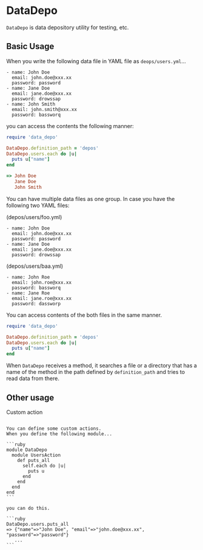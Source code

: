DataDepo
=========

`DataDepo` is data depository utility for testing, etc.

Basic Usage
------------

When you write the following data file in YAML file
as `deops/users.yml`...

```
- name: John Doe
  email: john.doe@xxx.xx
  password: password
- name: Jane Doe
  email: jane.doe@xxx.xx
  password: drowssap
- name: John Smith
  email: john.smith@xxx.xx
  password: bassworq
```

you can access the contents the following manner:

```ruby
require 'data_depo'

DataDepo.definition_path = 'depos'
DataDepo.users.each do |u|
  puts u["name"]
end

=> John Doe
   Jane Doe
   John Smith
```

You can have multiple data files as one group.
In case you have the following two YAML files:

(depos/users/foo.yml)
```
- name: John Doe
  email: john.doe@xxx.xx
  password: password
- name: Jane Doe
  email: jane.doe@xxx.xx
  password: drowssap
```

(depos/users/baa.yml)
```
- name: John Roe
  email: john.roe@xxx.xx
  password: bassworq
- name: Jane Roe
  email: jane.roe@xxx.xx
  password: dassworp
```

You can access contents of the both files in the same manner.

```ruby
require 'data_depo'

DataDepo.definition_path = 'depos'
DataDepo.users.each do |u|
  puts u["name"]
end
```

When `DataDepo` receives a method, it searches a file or a directory
that has a name of the method in the path defined by `definition_path`
and tries to read data from there.

Other usage
------------

Custom action
~~~~~~~~~~~~~~

You can define some custom actions.
When you define the following module...

```ruby
module DataDepo
  module UsersAction
    def puts_all
      self.each do |u|
        puts u
      end
    end
  end
end
```

you can do this.

```ruby
DataDepo.users.puts_all
=> {"name"=>"John Doe", "email"=>"john.doe@xxx.xx", "password"=>"password"}
   ...
```
